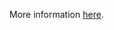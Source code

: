 More information [here](https://docs.prismacloud.io/en/enterprise-edition/policy-reference/azure-policies/azure-iam-policies/azr-iam-192).
